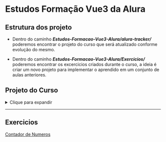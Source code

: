 # Estudos Formação Vue3 da Alura

## Estrutura dos projeto
* Dentro do caminho ***Estudos-Formacao-Vue3-Alura/alura-tracker/*** poderemos encontrar o projeto do curso que será atualizado conforme evolução do mesmo.

* Dentro do caminho ***Estudos-Formacao-Vue3-Alura/Exercicios/*** poderemos encontrar os excercicios criados durante o curso, a ideia é criar um novo projeto para implementar o aprendido em um conjunto de aulas anteriores.


## Projeto do Curso
<details>
  <summary>Clique para expandir</summary>
  
  ## Objetivo:
>  O projeto final do curso será criar um sistema chamado **Alura Tracker**, o projeto do professor pode ser encontrado em: *https://github.com/alura-cursos/alura-tracker/tree/main*.

>  O Projeto será feito no caminho ***Estudos-Formacao-Vue3-Alura/alura-tracker/***, a cada aula haverá um commit com as novas atualizações do mesmo.
</details>

---

## Exercicios
[Contador de Numeros](https://github.com/Vinicius9-Nunes/Estudos-Formacao-Vue3-Alura/blob/main/Exercicios/contador-numeros/README.md)